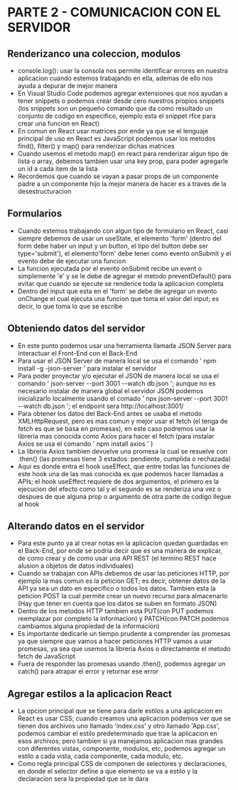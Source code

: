 # PARTE 2 - COMUNICACION CON EL SERVIDOR

## Renderizanco una coleccion, modulos
- console.log(): usar la consola nos permite identificar errores en nuestra aplicacion cuando estemos trabajando en ella, ademas de ello nos ayuda a depurar de mejor manera
- En Visual Studio Code podemos agregar extensiones que nos ayudan a tener snippets o podemos crear desde cero nuestros propios snippets (los snippets son un pequeño comando que da como resultado un conjunto de codigo en especifico, ejemplo esta el snippet rfce para crear una funcion en React)
- En comun en React usar matrices por ende ya que se el lenguaje principal de uso en React es JavaScript podemos usar los metodos find(), filter() y map() para renderizar dichas matrices
- Cuando usemos el metodo map() en react para renderizar algun tipo de lista o array, debemos tambien usar una key prop, para poder agregarle un id a cada item de la lista
- Recordemos que cuando se vayan a pasar props de un componente padre a un componente hijo la mejor manera de hacer es a traves de la desestructuracion

## Formularios
- Cuando estemos trabajando con algun tipo de formulario en React, casi siempre debemos de usar un useState, el elemento 'form' (dentro del form debe haber un input y un button, el tipo del button debe ser type='submit'), el elemento'form' debe tener como evento onSubmit y el evento debe de ejecutar una funcion
- La funcion ejecutada por el evento onSubmit recibe un event o simplemente 'e' y se le debe de agregar el metodo preventDefault() para evitar que cuando se ejecute se renderice toda la aplicacion completa
- Dentro del input que esta en el 'form' se debe de agregar un evento onChange el cual ejecuta una funcion que toma el valor del input; es decir, lo que toma lo que se escribe 

## Obteniendo datos del servidor
- En este punto podemos usar una herramienta llamada JSON Server para interactuar el Front-End con el Back-End
- Para usar el JSON Server de manera local se usa el comando ' npm install -g -json-server ' para instalar el servidor
- Para poder proyectar y/o ejecutar el JSON de manera local se usa el comando ' json-server --port 3001 --watch db.json '; aunque no es necesario instalar de manera global el servidor JSON podemos inicializarlo localmente usando el comado ' npx json-server --port 3001 --watch db.json '; el endpoint sera http://localhost:3001/
- Para obtener los datos del Back-End antes se usaba el metodo XMLHttpRequest, pero es mas comun y mejor usar el fetch (el tenga de fetch es que se basa en promesas), en este caso podremos usar la libreria mas conocida como Axios para hacer el fetch (para instalar Axios se usa el comando  ' npm install axios ' )
- La libreria Axios tambien devuelve una promesa la cual se resuelve con .then() (las promesas tiene 3 estados: pendiente, cumplida o rechazada)
- Aqui es donde entra el hook useEffect, que entre todas las funciones de este hook una de las mas conocida es que podemos hacer llamadas a APIs; el hook useEffect requiere de dos argumentos, el primero es la ejecucion del efecto como tal y el segundo es se renderiza una vez o despues de que alguna prop o argumento de otra parte de codigo llegue al hook

## Alterando datos en el servidor 
- Para este punto ya al crear notas en la aplicacion quedan guardadas en el Back-End, por ende se podria decir que es una manera de explicar, de como crear y de como usar una API REST (el termino REST hace alusion a objetos de datos individuales)
- Cuando se trabajan con APIs debemos de usar las peticiones HTTP, por ejemplo la mas comun es la peticion GET; es decir, obtener datos de la API ya sea un dato en especifico o todos los datos. Tambien esta la peticion POST la cual permite crear un nuevo recurso para almacenarlo (Hay que tener en cuenta que los datos se suben en formato JSON)
- Dentro de los metodos HTTP tambien esta PUT(con PUT podemos reemplazar por completo la informacion) y PATCH(con PATCH podemos cambiamos alguna propiedad de la informacion)
- Es importante dedicarle un tiempo prudente a comprender las promesas ya que siempre que vamos a hacer peticiones HTTP vamos a usar promesas, ya sea que usemos la libreria Axios o directamente el metodo fetch de JavaScript
- Fuera de responder las promesas usando .then(), podemos agregar un catch() para atrapar el error y retornar ese error

## Agregar estilos a la aplicacion React
- La opcion principal que se tiene para darle estilos a una aplicacion en React es usar CSS; cuando creamos una aplicacion podemos ver que se tienen dos archivos uno llamado 'index.css' y otro llamado 'App.css', podemos cambiar el estilo predeterminado que trae la aplicacion en esos archivos; pero tambien si ya manejamos aplicacion mas grandes con diferentes vistas, componente, modulos, etc, podemos agregar un estilo a cada vista, cada componente, cada modulo, etc.
- Como regla principal CSS de componen de selectores y declaraciones, en donde el selector define a que elemento se va a estilo y la declaracion sera la propiedad que se le dara